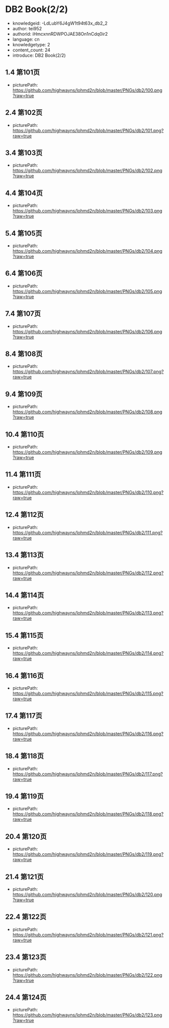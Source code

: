 DB2 Book(2/2)
===
* knowledgeid: -LdLubY6J4gW1t94t63x_db2_2
* author: tei952
* authorid: iHmcxnnRDWPOJAE38On1nCdq0ir2
* language: cn
* knowledgetype: 2
* content_count: 24
* introduce: DB2 Book(2/2)

## 1.4 第101页
* picturePath: https://github.com/highwayns/lohmd2n/blob/master/PNGs/db2/100.png?raw=true

## 2.4 第102页
* picturePath: https://github.com/highwayns/lohmd2n/blob/master/PNGs/db2/101.png?raw=true

## 3.4 第103页
* picturePath: https://github.com/highwayns/lohmd2n/blob/master/PNGs/db2/102.png?raw=true

## 4.4 第104页
* picturePath: https://github.com/highwayns/lohmd2n/blob/master/PNGs/db2/103.png?raw=true

## 5.4 第105页
* picturePath: https://github.com/highwayns/lohmd2n/blob/master/PNGs/db2/104.png?raw=true

## 6.4 第106页
* picturePath: https://github.com/highwayns/lohmd2n/blob/master/PNGs/db2/105.png?raw=true

## 7.4 第107页
* picturePath: https://github.com/highwayns/lohmd2n/blob/master/PNGs/db2/106.png?raw=true

## 8.4 第108页
* picturePath: https://github.com/highwayns/lohmd2n/blob/master/PNGs/db2/107.png?raw=true

## 9.4 第109页
* picturePath: https://github.com/highwayns/lohmd2n/blob/master/PNGs/db2/108.png?raw=true

## 10.4 第110页
* picturePath: https://github.com/highwayns/lohmd2n/blob/master/PNGs/db2/109.png?raw=true

## 11.4 第111页
* picturePath: https://github.com/highwayns/lohmd2n/blob/master/PNGs/db2/110.png?raw=true

## 12.4 第112页
* picturePath: https://github.com/highwayns/lohmd2n/blob/master/PNGs/db2/111.png?raw=true

## 13.4 第113页
* picturePath: https://github.com/highwayns/lohmd2n/blob/master/PNGs/db2/112.png?raw=true

## 14.4 第114页
* picturePath: https://github.com/highwayns/lohmd2n/blob/master/PNGs/db2/113.png?raw=true

## 15.4 第115页
* picturePath: https://github.com/highwayns/lohmd2n/blob/master/PNGs/db2/114.png?raw=true

## 16.4 第116页
* picturePath: https://github.com/highwayns/lohmd2n/blob/master/PNGs/db2/115.png?raw=true

## 17.4 第117页
* picturePath: https://github.com/highwayns/lohmd2n/blob/master/PNGs/db2/116.png?raw=true

## 18.4 第118页
* picturePath: https://github.com/highwayns/lohmd2n/blob/master/PNGs/db2/117.png?raw=true

## 19.4 第119页
* picturePath: https://github.com/highwayns/lohmd2n/blob/master/PNGs/db2/118.png?raw=true

## 20.4 第120页
* picturePath: https://github.com/highwayns/lohmd2n/blob/master/PNGs/db2/119.png?raw=true

## 21.4 第121页
* picturePath: https://github.com/highwayns/lohmd2n/blob/master/PNGs/db2/120.png?raw=true

## 22.4 第122页
* picturePath: https://github.com/highwayns/lohmd2n/blob/master/PNGs/db2/121.png?raw=true

## 23.4 第123页
* picturePath: https://github.com/highwayns/lohmd2n/blob/master/PNGs/db2/122.png?raw=true

## 24.4 第124页
* picturePath: https://github.com/highwayns/lohmd2n/blob/master/PNGs/db2/123.png?raw=true

